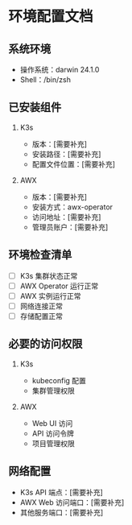 # 环境配置文档

## 系统环境
- 操作系统：darwin 24.1.0
- Shell：/bin/zsh

## 已安装组件
1. K3s
   - 版本：[需要补充]
   - 安装路径：[需要补充]
   - 配置文件位置：[需要补充]

2. AWX
   - 版本：[需要补充]
   - 安装方式：awx-operator
   - 访问地址：[需要补充]
   - 管理员账户：[需要补充]

## 环境检查清单
- [ ] K3s 集群状态正常
- [ ] AWX Operator 运行正常
- [ ] AWX 实例运行正常
- [ ] 网络连接正常
- [ ] 存储配置正常

## 必要的访问权限
1. K3s
   - kubeconfig 配置
   - 集群管理权限

2. AWX
   - Web UI 访问
   - API 访问令牌
   - 项目管理权限

## 网络配置
- K3s API 端点：[需要补充]
- AWX Web 访问端口：[需要补充]
- 其他服务端口：[需要补充] 